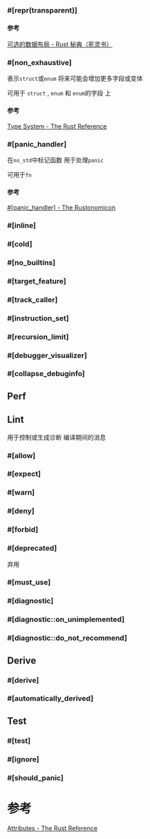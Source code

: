 

### \#\[repr(transparent)\]


#### 参考
[可选的数据布局 - Rust 秘典（死灵书）](https://nomicon.purewhite.io/other-reprs.html#reprtransparent)

### \#\[non_exhaustive]
表示`struct`或`enum` 将来可能会增加更多字段或变体

可用于 `struct` , `enum` 和 `enum`的字段 上 

#### 参考
[Type System - The Rust Reference](https://doc.rust-lang.org/reference/attributes/type_system.html#the-non_exhaustive-attribute)


### \#\[panic_handler]
在`no_std`中标记函数 用于处理`panic`

可用于`fn`
#### 参考
[#\[panic\_handler\] - The Rustonomicon](https://doc.rust-lang.org/nomicon/panic-handler.html)


### \#\[inline]

### \#\[cold]

### \#\[no_builtins]
### \#\[target_feature]
### \#\[track_caller]

### \#\[instruction_set]
### \#\[recursion_limit]
### \#\[debugger_visualizer]
### \#\[collapse_debuginfo]



## Perf


## Lint
用于控制或生成诊断 编译期间的消息

### \#\[allow]
### \#\[expect]
### \#\[warn]
### \#\[deny]
### \#\[forbid]

### \#\[deprecated]
弃用

### \#\[must_use]
### \#\[diagnostic]
### \#\[diagnostic::on_unimplemented]
### \#\[diagnostic::do_not_recommend]



## Derive
### \#\[derive]
### \#\[automatically_derived]

## Test
### \#\[test]

### \#\[ignore]

### \#\[should_panic]


# 参考
[Attributes - The Rust Reference](https://doc.rust-lang.org/reference/attributes.html)

